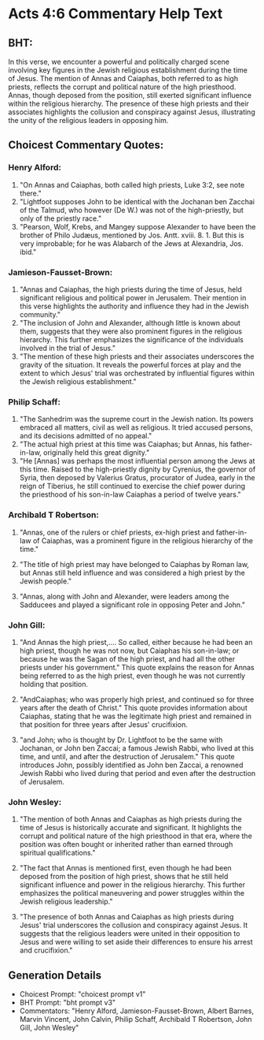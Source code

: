 # Acts 4:6 Commentary Help Text

## BHT:
In this verse, we encounter a powerful and politically charged scene involving key figures in the Jewish religious establishment during the time of Jesus. The mention of Annas and Caiaphas, both referred to as high priests, reflects the corrupt and political nature of the high priesthood. Annas, though deposed from the position, still exerted significant influence within the religious hierarchy. The presence of these high priests and their associates highlights the collusion and conspiracy against Jesus, illustrating the unity of the religious leaders in opposing him.

## Choicest Commentary Quotes:
### Henry Alford:
1. "On Annas and Caiaphas, both called high priests, Luke 3:2, see note there."
2. "Lightfoot supposes John to be identical with the Jochanan ben Zacchai of the Talmud, who however (De W.) was not of the high-priestly, but only of the priestly race."
3. "Pearson, Wolf, Krebs, and Mangey suppose Alexander to have been the brother of Philo Judæus, mentioned by Jos. Antt. xviii. 8. 1. But this is very improbable; for he was Alabarch of the Jews at Alexandria, Jos. ibid."

### Jamieson-Fausset-Brown:
1. "Annas and Caiaphas, the high priests during the time of Jesus, held significant religious and political power in Jerusalem. Their mention in this verse highlights the authority and influence they had in the Jewish community."
2. "The inclusion of John and Alexander, although little is known about them, suggests that they were also prominent figures in the religious hierarchy. This further emphasizes the significance of the individuals involved in the trial of Jesus."
3. "The mention of these high priests and their associates underscores the gravity of the situation. It reveals the powerful forces at play and the extent to which Jesus' trial was orchestrated by influential figures within the Jewish religious establishment."

### Philip Schaff:
1. "The Sanhedrim was the supreme court in the Jewish nation. Its powers embraced all matters, civil as well as religious. It tried accused persons, and its decisions admitted of no appeal."
2. "The actual high priest at this time was Caiaphas; but Annas, his father-in-law, originally held this great dignity."
3. "He [Annas] was perhaps the most influential person among the Jews at this time. Raised to the high-priestly dignity by Cyrenius, the governor of Syria, then deposed by Valerius Gratus, procurator of Judea, early in the reign of Tiberius, he still continued to exercise the chief power during the priesthood of his son-in-law Caiaphas a period of twelve years."

### Archibald T Robertson:
1. "Annas, one of the rulers or chief priests, ex-high priest and father-in-law of Caiaphas, was a prominent figure in the religious hierarchy of the time." 

2. "The title of high priest may have belonged to Caiaphas by Roman law, but Annas still held influence and was considered a high priest by the Jewish people." 

3. "Annas, along with John and Alexander, were leaders among the Sadducees and played a significant role in opposing Peter and John."

### John Gill:
1. "And Annas the high priest,.... So called, either because he had been an high priest, though he was not now, but Caiaphas his son-in-law; or because he was the Sagan of the high priest, and had all the other priests under his government." This quote explains the reason for Annas being referred to as the high priest, even though he was not currently holding that position.

2. "AndCaiaphas; who was properly high priest, and continued so for three years after the death of Christ." This quote provides information about Caiaphas, stating that he was the legitimate high priest and remained in that position for three years after Jesus' crucifixion.

3. "and John; who is thought by Dr. Lightfoot to be the same with Jochanan, or John ben Zaccai; a famous Jewish Rabbi, who lived at this time, and until, and after the destruction of Jerusalem." This quote introduces John, possibly identified as John ben Zaccai, a renowned Jewish Rabbi who lived during that period and even after the destruction of Jerusalem.

### John Wesley:
1. "The mention of both Annas and Caiaphas as high priests during the time of Jesus is historically accurate and significant. It highlights the corrupt and political nature of the high priesthood in that era, where the position was often bought or inherited rather than earned through spiritual qualifications."

2. "The fact that Annas is mentioned first, even though he had been deposed from the position of high priest, shows that he still held significant influence and power in the religious hierarchy. This further emphasizes the political maneuvering and power struggles within the Jewish religious leadership."

3. "The presence of both Annas and Caiaphas as high priests during Jesus' trial underscores the collusion and conspiracy against Jesus. It suggests that the religious leaders were united in their opposition to Jesus and were willing to set aside their differences to ensure his arrest and crucifixion."


## Generation Details
- Choicest Prompt: "choicest prompt v1"
- BHT Prompt: "bht prompt v3"
- Commentators: "Henry Alford, Jamieson-Fausset-Brown, Albert Barnes, Marvin Vincent, John Calvin, Philip Schaff, Archibald T Robertson, John Gill, John Wesley"
